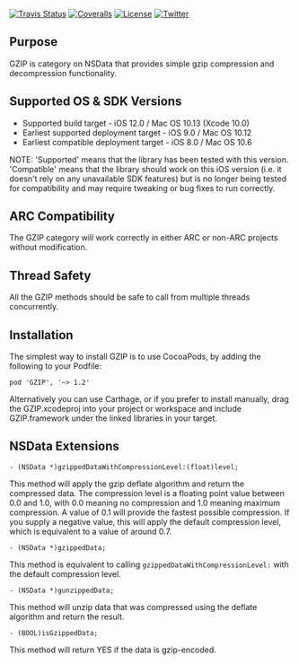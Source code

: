 [![Travis Status](https://img.shields.io/travis/nicklockwood/GZIP.svg)](https://travis-ci.org/nicklockwood/GZIP)
[![Coveralls](https://coveralls.io/repos/github/nicklockwood/GZIP/badge.svg)](https://coveralls.io/github/nicklockwood/GZIP)
[![License](https://img.shields.io/badge/license-MIT-lightgrey.svg)](https://opensource.org/licenses/MIT)
[![Twitter](https://img.shields.io/badge/twitter-@nicklockwood-blue.svg)](http://twitter.com/nicklockwood)


Purpose
--------------

GZIP is category on NSData that provides simple gzip compression and decompression functionality.


Supported OS & SDK Versions
-----------------------------

* Supported build target - iOS 12.0 / Mac OS 10.13 (Xcode 10.0)
* Earliest supported deployment target - iOS 9.0 / Mac OS 10.12
* Earliest compatible deployment target - iOS 8.0 / Mac OS 10.6

NOTE: 'Supported' means that the library has been tested with this version. 'Compatible' means that the library should work on this iOS version (i.e. it doesn't rely on any unavailable SDK features) but is no longer being tested for compatibility and may require tweaking or bug fixes to run correctly.


ARC Compatibility
------------------

The GZIP category will work correctly in either ARC or non-ARC projects without modification.


Thread Safety
--------------

All the GZIP methods should be safe to call from multiple threads concurrently.


Installation
--------------

The simplest way to install GZIP is to use CocoaPods, by adding the following to your Podfile:

	pod 'GZIP', '~> 1.2'

Alternatively you can use Carthage, or if you prefer to install manually, drag the GZIP.xcodeproj into your project or workspace and include GZIP.framework under the linked libraries in your target.


NSData Extensions
----------------------

    - (NSData *)gzippedDataWithCompressionLevel:(float)level;

This method will apply the gzip deflate algorithm and return the compressed data. The compression level is a floating point value between 0.0 and 1.0, with 0.0 meaning no compression and 1.0 meaning maximum compression.  A value of 0.1 will provide the fastest possible compression. If you supply a negative value, this will apply the default compression level, which is equivalent to a value of around 0.7.

    - (NSData *)gzippedData;
    
This method is equivalent to calling `gzippedDataWithCompressionLevel:` with the default compression level.
    
    - (NSData *)gunzippedData;
    
This method will unzip data that was compressed using the deflate algorithm and return the result.

    - (BOOL)isGzippedData;
    
This method will return YES if the data is gzip-encoded.
